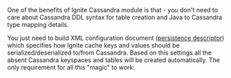 One of the benefits of Ignite Cassandra module is that - you don't need to care about Cassandra DDL syntax for table creation and Java to Cassandra type mapping details. 

You just need to build XML configuration document ([persistence descriptor](https://github.com/irudyak/ignite/wiki/Base-concepts#persistence)) which specifies how Ignite cache keys and values should be serialized/deserialized to/from Cassandra. Based on this settings all the absent Cassandra keyspaces and tables will be created automatically. The only requirement for all this "magic" to work: